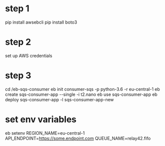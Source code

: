 
# step 1
pip install awsebcli
pip install boto3


# step 2
set up AWS credentials
# step 3



cd /eb-sqs-consumer
eb init consumer-sqs -p python-3.6 -r eu-central-1
eb create sqs-consumer-app --single -i t2.nano
eb use sqs-consumer-app
eb deploy sqs-consumer-app -l sqs-consumer-app-new
# set env variables
eb setenv REGION_NAME=eu-central-1 API_ENDPOINT=https://some.endpoint.com QUEUE_NAME=relay42.fifo

